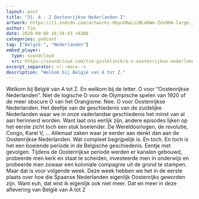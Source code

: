 ```yaml
---
layout: post
title: "31. A - Z Oostenrijkse Nederlanden I"
artwork: https://i1.sndcdn.com/artworks-OOyuGRwLzzNL46Wm-Zdv9HA-large.jpg
author: Tim
date: 2020-09-08 16:34:43 +0200
categories: podcast
tag: ["België ", "Nederlanden"]
embed_player:
  type: soundcloud
  src: https://soundcloud.com/tim-gistelinck/a-z-oostenrijkse-nederlanden-i
excerpt_separator: <!--more-->
description: "Welkom bij België van A tot Z."
---
```

Welkom bij België van A tot Z. En welkom bij de letter. O voor “Oostenrijkse Nederlanden”. Niet de logische O voor de Olympische spelen van 1920 of de meer obscure O van het Orangisme. Nee. O voor Oostenrijkse Nederlanden. Het deeltje van de geschiedenis van de zuidelijke Nederlanden waar we in onze vaderlandse geschiedenis het minst van al aan herinnerd worden. Want laat ons eerlijk zijn, andere episodes lijken op het eerste zicht toch een stuk boeiender. De Wereldoorlogen, de revolutie, Congo, Karel V, … Allemaal zaken waar je eerder aan denkt dan aan de Oostenrijkse Nederlanden. Wat compleet begrijpelijk is. En toch. En toch is het een boeiende periode in de Belgische geschiedenis. Eentje met gevolgen. Tijdens de Oostenrijkse periode werden er kanalen gebouwd, probeerde men kerk en staat te scheiden, investeerde men in onderwijs en probeerde men zowaar een koloniale compagnie uit de grond te stampen. Maar dat is voor volgende week. Deze week hebben we het in de eerste plaats over hoe die Spaanse Nederlanden eigenlijk Oostenrijks geworden zijn. Want euh, dat wist ik eigenlijk ook niet meer. Dat en meer in deze aflevering van België van A tot Z